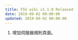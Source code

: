 ```yaml
---
title: FSG wiki v1.1.0 Released
date: 2019-09-02 00:00:00
updated: 2019-09-02 00:00:00
---
```


1. 增加伺服器規則頁面。
